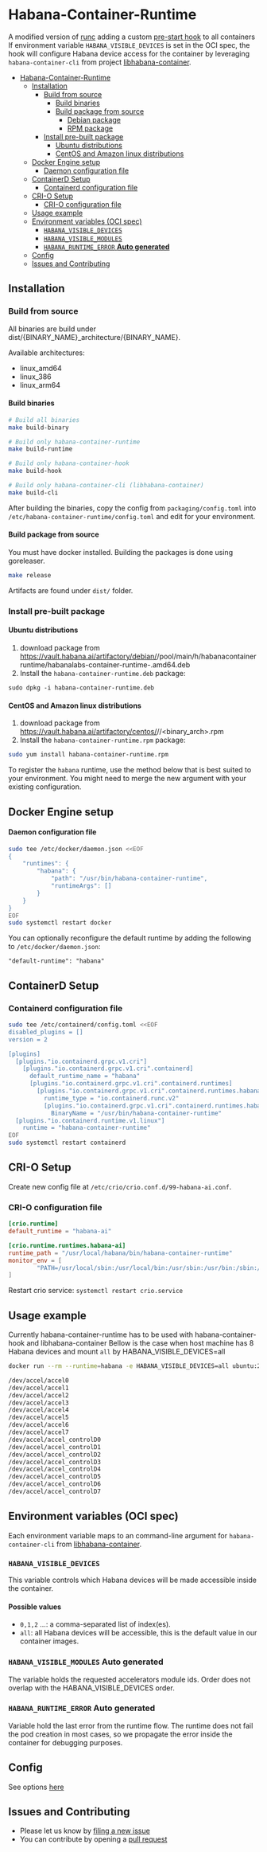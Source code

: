 # Habana-Container-Runtime

A modified version of [runc](https://github.com/opencontainers/runc) adding a custom [pre-start hook](https://github.com/HabanaAI/habana-container-hook) to all containers
If environment variable `HABANA_VISIBLE_DEVICES` is set in the OCI spec, the hook will configure Habana device access for the container by leveraging `habana-container-cli` from project [libhabana-container](https://github.com/HabanaAI/libhabana-container).

- [Habana-Container-Runtime](#habana-container-runtime)
  - [Installation](#installation)
    - [Build from source](#build-from-source)
      - [Build binaries](#build-binaries)
      - [Build package from source](#build-package-from-source)
        - [Debian package](#debian-package)
        - [RPM package](#rpm-package)
    - [Install pre-built package](#install-pre-built-package)
      - [Ubuntu distributions](#ubuntu-distributions)
      - [CentOS and Amazon linux distributions](#centos-and-amazon-linux-distributions)
  - [Docker Engine setup](#docker-engine-setup)
      - [Daemon configuration file](#daemon-configuration-file)
  - [ContainerD Setup](#containerd-setup)
    - [Containerd configuration file](#containerd-configuration-file)
  - [CRI-O Setup](#cri-o-setup)
    - [CRI-O configuration file](#cri-o-configuration-file)
  - [Usage example](#usage-example)
  - [Environment variables (OCI spec)](#environment-variables-oci-spec)
    - [`HABANA_VISIBLE_DEVICES`](#habana_visible_devices)
    - [`HABANA_VISIBLE_MODULES`](#habana_visible_modules)
    - [`HABANA_RUNTIME_ERROR` **Auto generated**](#habana_runtime_error-auto-generated)
  - [Config](#config)
  - [Issues and Contributing](#issues-and-contributing)

## Installation

### Build from source

All binaries are build under dist/{BINARY_NAME}_architecture/{BINARY_NAME}.

Available architectures:
- linux_amd64
- linux_386
- linux_arm64

#### Build binaries

```bash
# Build all binaries
make build-binary

# Build only habana-container-runtime
make build-runtime

# Build only habana-container-hook
make build-hook

# Build only habana-container-cli (libhabana-container)
make build-cli
```

After building the binaries, copy the config from `packaging/config.toml`
into `/etc/habana-container-runtime/config.toml` and edit for your
environment.

#### Build package from source

You must have docker installed. Building the packages is done using goreleaser.

```bash
make release
```

Artifacts are found under `dist/` folder.

### Install pre-built package

#### Ubuntu distributions

1. download package from https://vault.habana.ai/artifactory/debian/<distribution>/pool/main/h/habanacontainerruntime/habanalabs-container-runtime-<RELEASE>.amd64.deb
2. Install the `habana-container-runtime.deb` package:
```
sudo dpkg -i habana-container-runtime.deb
```

#### CentOS and Amazon linux distributions

1. download package from https://vault.habana.ai/artifactory/centos/<major>/<version>/<binary_arch>.rpm
2. Install the `habana-container-runtime.rpm` package:

```bash
sudo yum install habana-container-runtime.rpm
```

To register the `habana` runtime, use the method below that is best suited
to your environment. You might need to merge the new argument with your
existing configuration.

## Docker Engine setup

#### Daemon configuration file

```bash
sudo tee /etc/docker/daemon.json <<EOF
{
    "runtimes": {
        "habana": {
            "path": "/usr/bin/habana-container-runtime",
            "runtimeArgs": []
        }
    }
}
EOF
sudo systemctl restart docker
```

You can optionally reconfigure the default runtime by adding the following to `/etc/docker/daemon.json`:
```
"default-runtime": "habana"
```

## ContainerD Setup

### Containerd configuration file

```bash
sudo tee /etc/containerd/config.toml <<EOF
disabled_plugins = []
version = 2

[plugins]
  [plugins."io.containerd.grpc.v1.cri"]
    [plugins."io.containerd.grpc.v1.cri".containerd]
      default_runtime_name = "habana"
      [plugins."io.containerd.grpc.v1.cri".containerd.runtimes]
        [plugins."io.containerd.grpc.v1.cri".containerd.runtimes.habana]
          runtime_type = "io.containerd.runc.v2"
          [plugins."io.containerd.grpc.v1.cri".containerd.runtimes.habana.options]
            BinaryName = "/usr/bin/habana-container-runtime"
  [plugins."io.containerd.runtime.v1.linux"]
    runtime = "habana-container-runtime"
EOF
sudo systemctl restart containerd
```

## CRI-O Setup

Create new config file at `/etc/crio/crio.conf.d/99-habana-ai.conf`.

### CRI-O configuration file

```toml
[crio.runtime]
default_runtime = "habana-ai"

[crio.runtime.runtimes.habana-ai]
runtime_path = "/usr/local/habana/bin/habana-container-runtime"
monitor_env = [
        "PATH=/usr/local/sbin:/usr/local/bin:/usr/sbin:/usr/bin:/sbin:/bin",
]
```

Restart crio service: `systemctl restart crio.service`

## Usage example

Currently habana-container-runtime has to be used with habana-container-hook and libhabana-container
Bellow is the case when host machine has 8 Habana devices and mount `all` by HABANA_VISIBLE_DEVICES=all

```bash
docker run --rm --runtime=habana -e HABANA_VISIBLE_DEVICES=all ubuntu:22.04 /bin/bash -c "ls /dev/accel/*"

/dev/accel/accel0
/dev/accel/accel1
/dev/accel/accel2
/dev/accel/accel3
/dev/accel/accel4
/dev/accel/accel5
/dev/accel/accel6
/dev/accel/accel7
/dev/accel/accel_controlD0
/dev/accel/accel_controlD1
/dev/accel/accel_controlD2
/dev/accel/accel_controlD3
/dev/accel/accel_controlD4
/dev/accel/accel_controlD5
/dev/accel/accel_controlD6
/dev/accel/accel_controlD7
```


## Environment variables (OCI spec)

Each environment variable maps to an command-line argument for `habana-container-cli` from [libhabana-container](https://github.com/HabanaAI/libhabana-container).

### `HABANA_VISIBLE_DEVICES`
This variable controls which Habana devices will be made accessible inside the container.

#### Possible values
* `0,1,2` …: a comma-separated list of index(es).
* `all`: all Habana devices will be accessible, this is the default value in our container images.


### `HABANA_VISIBLE_MODULES` **Auto generated**
The variable holds the requested accelerators module ids.
Order does not overlap with the HABANA_VISIBLE_DEVICES order.

### `HABANA_RUNTIME_ERROR` **Auto generated**
Variable hold the last error from the runtime flow. The runtime
does not fail the pod creation in most cases, so we propagate the error inside the container for debugging purposes.


## Config

See options [here](./packaging/config.toml)

## Issues and Contributing

* Please let us know by [filing a new issue](https://github.com/HabanaAI/habana-container-runtime/issues/new)
* You can contribute by opening a [pull request](https://docs.github.com/en/github/collaborating-with-issues-and-pull-requests/about-pull-requests)
